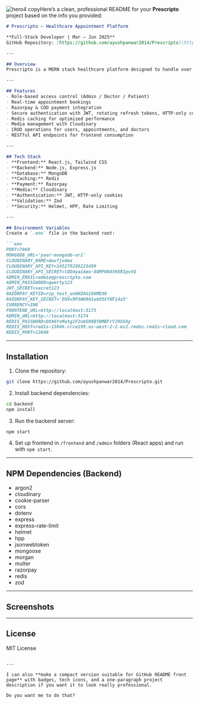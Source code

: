 ![hero4 copy](https://github.com/user-attachments/assets/10172215-ee37-4869-8a10-32c663dc9819)Here’s a clean, professional README for your **Prescripto** project based on the info you provided:

````markdown
# Prescripto – Healthcare Appointment Platform

**Full-Stack Developer | Mar – Jun 2025**  
GitHub Repository: [https://github.com/ayushpanwar2014/Prescripto](https://github.com/ayushpanwar2014/Prescripto) | Remote  

---

## Overview
Prescripto is a MERN stack healthcare platform designed to handle over **100 real-time bookings per day**. It improves appointment workflow by **50%** through role-based access for **Admin, Doctor, and Patient**. The platform integrates **Razorpay** and **COD** support for flexible payments, and employs **JWT authentication with rotating refresh tokens and HTTP-only cookies**, reducing unauthorized access by **80%**. Additionally, **Redis** caching and **Cloudinary** integration enhance performance and media handling.

---

## Features
- Role-based access control (Admin / Doctor / Patient)  
- Real-time appointment bookings  
- Razorpay & COD payment integration  
- Secure authentication with JWT, rotating refresh tokens, HTTP-only cookies  
- Redis caching for optimized performance  
- Media management with Cloudinary  
- CRUD operations for users, appointments, and doctors  
- RESTful API endpoints for frontend consumption  

---

## Tech Stack
- **Frontend:** React.js, Tailwind CSS  
- **Backend:** Node.js, Express.js  
- **Database:** MongoDB  
- **Caching:** Redis  
- **Payment:** Razorpay  
- **Media:** Cloudinary  
- **Authentication:** JWT, HTTP-only cookies  
- **Validation:** Zod  
- **Security:** Helmet, HPP, Rate Limiting  

---

## Environment Variables
Create a `.env` file in the backend root:

```env
PORT=7060
MONGODB_URL='your-mongodb-uri'
CLOUDINARY_NAME=dwv7jodex
CLOUDINARY_API_KEY=145279288223499
CLOUDINARY_API_SECRET=lDD4yai4mx-0OMFON45HXRIpvtQ
ADMIN_EMAIL=admin@prescripto.com
ADMIN_PASSSWORD=qwerty123
JWT_SECRET=secret123
RAZORPAY_KEYID=rzp_test_unOHZAGi8HMEX0
RAZORPAY_KEY_SECRET='ENXv9P3WURA1uh85XfHF14z5'
CURRENCY=INR
FRONTEND_URL=http://localhost:5173
ADMIN_URL=http://localhost:5174
REDIS_PASSWORD=D8h6YvMatg1F2okGH8BTWMBFrYJ8GVAy
REDIS_HOST=redis-13046.crce199.us-west-2-2.ec2.redns.redis-cloud.com
REDIS_PORT=13046
````

---

## Installation

1. Clone the repository:

```bash
git clone https://github.com/ayushpanwar2014/Prescripto.git
```

2. Install backend dependencies:

```bash
cd backend
npm install
```

3. Run the backend server:

```bash
npm start
```

4. Set up frontend in `/frontend` and `/admin` folders (React apps) and run with `npm start`.

---

## NPM Dependencies (Backend)

* argon2
* cloudinary
* cookie-parser
* cors
* dotenv
* express
* express-rate-limit
* helmet
* hpp
* jsonwebtoken
* mongoose
* morgan
* multer
* razorpay
* redis
* zod

---

## Screenshots


---

## License

MIT License

```

---

I can also **make a compact version suitable for GitHub README front page** with badges, tech icons, and a one-paragraph project description if you want it to look really professional.  

Do you want me to do that?
```
